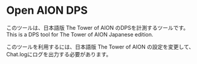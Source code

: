 # Open AION DPS

このツールは、日本語版 The Tower of AION のDPSを計測するツールです。
This is a DPS tool for The Tower of AION Japanese edition.

このツールを利用するには、日本語版 The Tower of AION の設定を変更して、Chat.logにログを出力する必要があります。
